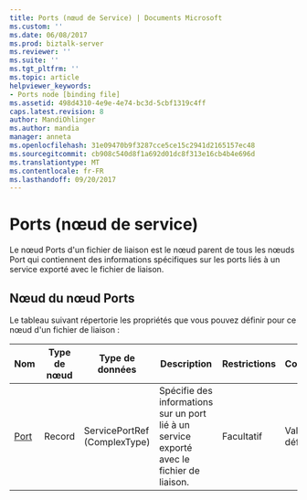 ```yaml
---
title: Ports (nœud de Service) | Documents Microsoft
ms.custom: ''
ms.date: 06/08/2017
ms.prod: biztalk-server
ms.reviewer: ''
ms.suite: ''
ms.tgt_pltfrm: ''
ms.topic: article
helpviewer_keywords:
- Ports node [binding file]
ms.assetid: 498d4310-4e9e-4e74-bc3d-5cbf1319c4ff
caps.latest.revision: 8
author: MandiOhlinger
ms.author: mandia
manager: anneta
ms.openlocfilehash: 31e09470b9f3287cce5ce15c2941d2165157ec48
ms.sourcegitcommit: cb908c540d8f1a692d01dc8f313e16cb4b4e696d
ms.translationtype: MT
ms.contentlocale: fr-FR
ms.lasthandoff: 09/20/2017
---
```

# <a name="ports-service-node"></a>Ports (nœud de service)
Le nœud Ports d'un fichier de liaison est le nœud parent de tous les nœuds Port qui contiennent des informations spécifiques sur les ports liés à un service exporté avec le fichier de liaison.  
  
## <a name="node-in-the-ports-node"></a>Nœud du nœud Ports  
 Le tableau suivant répertorie les propriétés que vous pouvez définir pour ce nœud d'un fichier de liaison :  
  
|**Nom**|**Type de nœud**|**Type de données**|**Description**|**Restrictions**|**Commentaires**|  
|--------------|-------------------|-------------------|---------------------|----------------------|------------------|  
|[Port](../core/port-ports-node.md)|Record|ServicePortRef (ComplexType)|Spécifie des informations sur un port lié à un service exporté avec le fichier de liaison.|Facultatif|Valeur par défaut : Aucun|